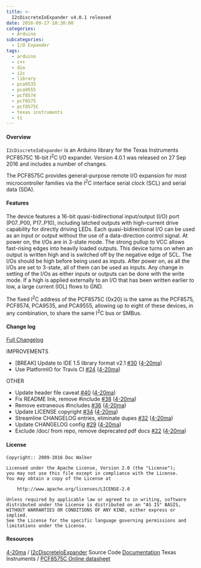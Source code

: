 ```yaml
---
title: >-
  I2cDiscreteIoExpander v4.0.1 released
date: 2016-09-27 10:30:00
categories:
  - Arduino
subcategories:
  - I/O Expander
tags:
  - arduino
  - c++
  - dio
  - i2c
  - library
  - pca9535
  - pca9555
  - pcf8574
  - pcf8575
  - pcf8575C
  - texas instruments
  - ti
---
```


#### Overview

`I2cDiscreteIoExpander` is an Arduino library for the Texas Instruments PCF8575C 16-bit I<sup>2</sup>C I/O expander. Version 4.0.1 was released on 27 Sep 2016 and includes a number of changes.

The PCF8575C provides general-purpose remote I/O expansion for most microcontroller families via the I<sup>2</sup>C interface serial clock (SCL) and serial data (SDA).

<!-- more -->

#### Features
The device features a 16-bit quasi-bidirectional input/output (I/O) port (P07..P00, P17..P10), including latched outputs with high-current drive capability for directly driving LEDs. Each quasi-bidirectional I/O can be used as an input or output without the use of a data-direction control signal. At power on, the I/Os are in 3-state mode. The strong pullup to VCC allows fast-rising edges into heavily loaded outputs. This device turns on when an output is written high and is switched off by the negative edge of SCL. The I/Os should be high before being used as inputs. After power on, as all the I/Os are set to 3-state, all of them can be used as inputs. Any change in setting of the I/Os as either inputs or outputs can be done with the write mode. If a high is applied externally to an I/O that has been written earlier to low, a large current (IOL) flows to GND.

The fixed I<sup>2</sup>C address of the PCF8575C (0x20) is the same as the PCF8575, PCF8574, PCA9535, and PCA9555, allowing up to eight of these devices, in any combination, to share the same I<sup>2</sup>C bus or SMBus.

#### Change log

[Full Changelog](https://github.com/4-20ma/I2cDiscreteIoExpander/compare/v3.0.1...v4.0.1)

IMPROVEMENTS

- \[BREAK\] Update to IDE 1.5 library format v2.1 [\#30](https://github.com/4-20ma/I2cDiscreteIoExpander/pull/30) ([4-20ma](https://github.com/4-20ma))
- Use PlatformIO for Travis CI [\#24](https://github.com/4-20ma/I2cDiscreteIoExpander/pull/24) ([4-20ma](https://github.com/4-20ma))

OTHER

- Update header file caveat [\#40](https://github.com/4-20ma/I2cDiscreteIoExpander/pull/40) ([4-20ma](https://github.com/4-20ma))
- Fix README link, remove \#include [\#38](https://github.com/4-20ma/I2cDiscreteIoExpander/pull/38) ([4-20ma](https://github.com/4-20ma))
- Remove extraneous \#includes [\#36](https://github.com/4-20ma/I2cDiscreteIoExpander/pull/36) ([4-20ma](https://github.com/4-20ma))
- Update LICENSE copyright [\#34](https://github.com/4-20ma/I2cDiscreteIoExpander/pull/34) ([4-20ma](https://github.com/4-20ma))
- Streamline CHANGELOG entries, eliminate dupes [\#32](https://github.com/4-20ma/I2cDiscreteIoExpander/pull/32) ([4-20ma](https://github.com/4-20ma))
- Update CHANGELOG config [\#29](https://github.com/4-20ma/I2cDiscreteIoExpander/pull/29) ([4-20ma](https://github.com/4-20ma))
- Exclude /doc/ from repo, remove deprecated pdf docs [\#22](https://github.com/4-20ma/I2cDiscreteIoExpander/pull/22) ([4-20ma](https://github.com/4-20ma))

#### License

```
Copyright:: 2009-2016 Doc Walker

Licensed under the Apache License, Version 2.0 (the "License");
you may not use this file except in compliance with the License.
You may obtain a copy of the License at

    http://www.apache.org/licenses/LICENSE-2.0

Unless required by applicable law or agreed to in writing, software
distributed under the License is distributed on an "AS IS" BASIS,
WITHOUT WARRANTIES OR CONDITIONS OF ANY KIND, either express or implied.
See the License for the specific language governing permissions and
limitations under the License.
```

#### Resources

<span class="fa fa-github"> [4-20ma][user] / [I2cDiscreteIoExpander][source]
<span class="fa fa-info-circle"> Source Code [Documentation][docs]
<span class="fa fa-info-circle"> Texas Instruments / [PCF8575C Online datasheet][datasheet]

[user]:       https://github.com/4-20ma
[source]:     https://github.com/4-20ma/I2cDiscreteIoExpander
[docs]:       http://4-20ma.io/I2cDiscreteIoExpander/
[datasheet]:  http://www.ti.com/product/pcf8575c
